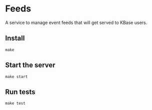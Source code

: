 # Feeds
A service to manage event feeds that will get served to KBase users.

## Install
```
make
```

## Start the server
```
make start
```

## Run tests
```
make test
```
